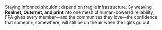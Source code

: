 Staying informed shouldn’t depend on fragile infrastructure. By weaving **Realnet, Outernet, and print** into one mesh of human-powered reliability, FPA gives every member—and the communities they love—the confidence that someone, somewhere, will still be on the air when the lights go out.
